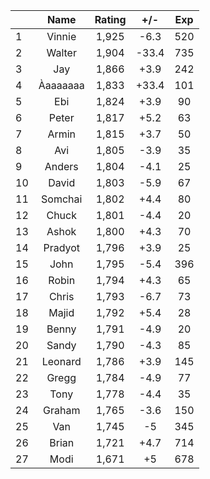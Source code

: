 | |Name|Rating|+/-|Exp|
|-|:--:|:----:|:-:|:-:|
|1|Vinnie|1,925|-6.3|520|
|2|Walter|1,904|-33.4|735|
|3|Jay|1,866|+3.9|242|
|4|Àaaaaaaa|1,833|+33.4|101|
|5|Ebi|1,824|+3.9|90|
|6|Peter|1,817|+5.2|63|
|7|Armin|1,815|+3.7|50|
|8|Avi|1,805|-3.9|35|
|9|Anders|1,804|-4.1|25|
|10|David|1,803|-5.9|67|
|11|Somchai|1,802|+4.4|80|
|12|Chuck|1,801|-4.4|20|
|13|Ashok|1,800|+4.3|70|
|14|Pradyot|1,796|+3.9|25|
|15|John|1,795|-5.4|396|
|16|Robin|1,794|+4.3|65|
|17|Chris|1,793|-6.7|73|
|18|Majid|1,792|+5.4|28|
|19|Benny|1,791|-4.9|20|
|20|Sandy|1,790|-4.3|85|
|21|Leonard|1,786|+3.9|145|
|22|Gregg|1,784|-4.9|77|
|23|Tony|1,778|-4.4|35|
|24|Graham|1,765|-3.6|150|
|25|Van|1,745|-5|345|
|26|Brian|1,721|+4.7|714|
|27|Modi|1,671|+5|678|

